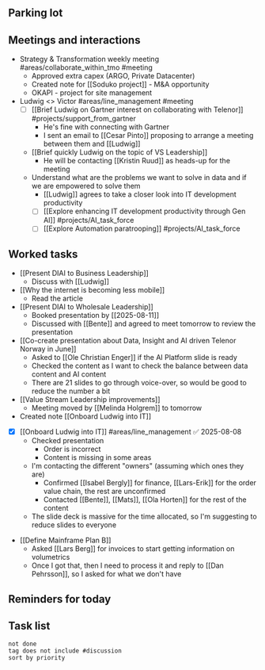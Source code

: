 ## Parking lot
## Meetings and interactions
- Strategy & Transformation weekly meeting #areas/collaborate_within_tmo  #meeting 
	- Approved extra capex (ARGO, Private Datacenter)
	- Created note for [[Soduko project]] - M&A opportunity
	- OKAPI - project for site management
- Ludwig <> Victor #areas/line_management  #meeting 
	- [ ] [[Brief Ludwig on Gartner interest on collaborating with Telenor]] #projects/support_from_gartner 
		- He's fine with connecting with Gartner
		- I sent an email to [[Cesar Pinto]] proposing to arrange a meeting between them and [[Ludwig]]
	- [[Brief quickly Ludwig on the topic of VS Leadership]]
		- He will be contacting [[Kristin Ruud]] as heads-up for the meeting
	- Understand what are the problems we want to solve in data and if we are empowered to solve them
		- [[Ludwig]] agrees to take a closer look into IT development productivity
		- [ ] [[Explore enhancing IT development productivity through Gen AI]] #projects/AI_task_force  
		- [ ] [[Explore Automation paratrooping]] #projects/AI_task_force 

## Worked tasks
- [[Present DIAI to Business Leadership]]
	- Discuss with [[Ludwig]]
- [[Why the internet is becoming less mobile]]
	- Read the article
- [[Present DIAI to Wholesale Leadership]]
	- Booked presentation by [[2025-08-11]]
	- Discussed with [[Bente]] and agreed to meet tomorrow to review the presentation
- [[Co-create presentation about Data, Insight and AI driven Telenor Norway in June]]
	- Asked to [[Ole Christian Enger]] if the AI Platform slide is ready
	- Checked the content as I want to check the balance between data content and AI content
	- There are 21 slides to go through voice-over, so would be good to reduce the number a bit
- [[Value Stream Leadership improvements]]
	- Meeting moved by [[Melinda Holgrem]] to tomorrow
- Created note [[Onboard Ludwig into IT]]
- [x] [[Onboard Ludwig into IT]] #areas/line_management ✅ 2025-08-08
	- Checked presentation
		- Order is incorrect
		- Content is missing in some areas
	- I'm contacting the different "owners" (assuming which ones they are)
		- Confirmed [[Isabel Bergly]] for finance, [[Lars-Erik]] for the order value chain, the rest are unconfirmed
		- Contacted [[Bente]], [[Mats]], [[Ola Horten]] for the rest of the content
	- The slide deck is massive for the time allocated, so I'm suggesting to reduce slides to everyone
- [[Define Mainframe Plan B]]
	- Asked [[Lars Berg]] for invoices to start getting information on volumetrics
	- Once I got that, then I need to process it and reply to [[Dan Pehrsson]], so I asked for what we don't have
## Reminders for today

## Task list

```tasks
not done
tag does not include #discussion 
sort by priority
```

